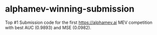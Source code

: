 # alphamev-winning-submission
Top #1 Submission code for the first https://alphamev.ai MEV competition with best AUC (0.9893) and MSE (0.0982).

